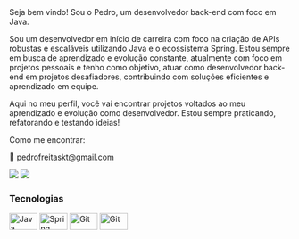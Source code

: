 

<div> 
 Seja bem vindo! Sou o Pedro, um desenvolvedor back-end com foco em Java.

Sou um desenvolvedor em início de carreira com foco na criação de APIs robustas e escaláveis utilizando Java e o ecossistema Spring. Estou sempre em busca de aprendizado e evolução constante, atualmente com foco em projetos pessoais e tenho como objetivo, atuar como desenvolvedor back-end em projetos desafiadores, contribuindo com soluções eficientes e aprendizado em equipe.

Aqui no meu perfil, você vai encontrar projetos voltados ao meu aprendizado e evolução como desenvolvedor. Estou sempre praticando, refatorando e testando ideias!


Como me encontrar:

 📧 pedrofreitaskt@gmail.com 
 
  <a href="https://www.instagram.com/pedrofreitaskt/" target="_blank"><img src="https://img.shields.io/badge/-Instagram-%23E4405F?style=for-the-badge&logo=instagram&logoColor=white" target="_blank"></a>
  <a href="https://www.linkedin.com/in/pedro-freitas-a234782a5" target="_blank"><img src="https://img.shields.io/badge/-LinkedIn-%230077B5?style=for-the-badge&logo=linkedin&logoColor=white" target="_blank"></a> 
  
</div>

### Tecnologias 

<div>
 <img  align="center" alt="Java" height="30" width="50"
  src="https://cdn.jsdelivr.net/gh/devicons/devicon@latest/icons/java/java-plain.svg" />
  <img  align="center" alt="Spring" height="30" width="50" src="https://cdn.jsdelivr.net/gh/devicons/devicon@latest/icons/spring/spring-original.svg" />
  <img align="center" alt="Git" height="30" width="50"
   src="https://cdn.jsdelivr.net/gh/devicons/devicon@latest/icons/git/git-original.svg" />
   <img  align="center" alt="Git" height="30" width="50"
    src="https://cdn.jsdelivr.net/gh/devicons/devicon@latest/icons/mysql/mysql-original.svg" />
          
          
          
          
          


</div>
